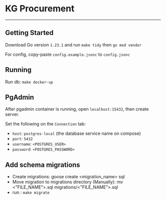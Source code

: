 # KG Procurement

---

## Getting Started

Download Go version `1.23.1` and run `make tidy` then `go mod vendor`

For config, copy-paste `config.example.jsonc` to `config.jsonc`

## Running

Run db: `make docker-up`

## PgAdmin

After pgadmin container is running, open `localhost:15432`, then create server.

Set the following on the `Connection` tab:

- `host`: `postgres-local` (the database service name on compose)
- `port`: `5432`
- `username`: `<POSTGRES_USER>`
- `password`: `<POSTGRES_PASSWORD>`

## Add schema migrations

- Create migrations: goose create <migration_name> sql
- Move migration to migrations directory (Manually): mv <"FILE_NAME">.sql migrations/<"FILE_NAME">.sql
- run : `make migrate`

